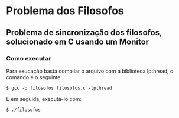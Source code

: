 # Problema dos Filosofos

## Problema de sincronização dos filosofos, solucionado em C usando um Monitor

### Como executar

Para exucação basta compilar o arquivo com a biblioteca lpthread, o comando é o seguinte:

`$ gcc -o filosofos filosofos.c -lpthread`

E em seguida, executá-lo com:

`$ ./filosofos`

